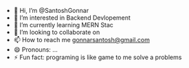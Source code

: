 - 👋 Hi, I’m @SantoshGonnar
- 👀 I’m interested in Backend Devlopement
- 🌱 I’m currently learning MERN Stac
- 💞️ I’m looking to collaborate on 
- 📫 How to reach me gonnarsantosh@gmail.com
- 😄 Pronouns: ...
- ⚡ Fun fact: programing is like game to me solve a problems

<!---
SantoshGonnar/SantoshGonnar is a ✨ special ✨ repository because its `README.md` (this file) appears on your GitHub profile.
You can click the Preview link to take a look at your changes.
--->
